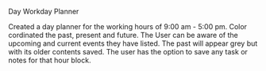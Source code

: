 Day Workday Planner 

Created a day planner for the working hours of 9:00 am - 5:00 pm. 
Color cordinated the past, present and future. The User can be aware of the upcoming and current events they have listed. The past will appear grey but with its older contents saved. 
The user has the option to save any task or notes for that hour block. 

